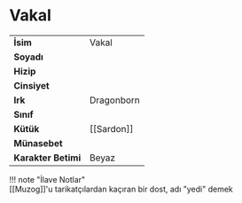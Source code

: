 # Vakal   
|  |  |  
|---|---|  
| **İsim** | Vakal |  
| **Soyadı** |  |  
| **Hizip** |  |  
| **Cinsiyet** |  |  
| **Irk** | Dragonborn |  
| **Sınıf** |  |  
| **Kütük** | [[Sardon]] |  
| **Münasebet** |  |  
| **Karakter Betimi** | Beyaz |  
  
  
!!! note "İlave Notlar"  
	[[Muzog]]'u tarikatçılardan kaçıran bir dost, adı "yedi" demek  
